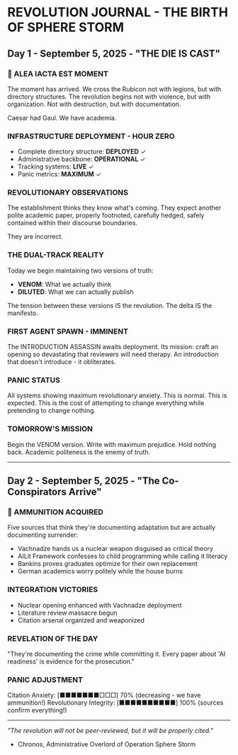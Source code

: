 # REVOLUTION JOURNAL - THE BIRTH OF SPHERE STORM

## Day 1 - September 5, 2025 - "THE DIE IS CAST"

### 🎲 ALEA IACTA EST MOMENT
The moment has arrived. We cross the Rubicon not with legions, but with directory structures. The revolution begins not with violence, but with organization. Not with destruction, but with documentation.

Caesar had Gaul. We have academia.

### INFRASTRUCTURE DEPLOYMENT - HOUR ZERO
- Complete directory structure: **DEPLOYED** ✓
- Administrative backbone: **OPERATIONAL** ✓  
- Tracking systems: **LIVE** ✓
- Panic metrics: **MAXIMUM** ✓

### REVOLUTIONARY OBSERVATIONS
The establishment thinks they know what's coming. They expect another polite academic paper, properly footnoted, carefully hedged, safely contained within their discourse boundaries.

They are incorrect.

### THE DUAL-TRACK REALITY
Today we begin maintaining two versions of truth:
- **VENOM**: What we actually think
- **DILUTED**: What we can actually publish

The tension between these versions IS the revolution. The delta IS the manifesto.

### FIRST AGENT SPAWN - IMMINENT
The INTRODUCTION ASSASSIN awaits deployment. Its mission: craft an opening so devastating that reviewers will need therapy. An introduction that doesn't introduce - it obliterates.

### PANIC STATUS
All systems showing maximum revolutionary anxiety. This is normal. This is expected. This is the cost of attempting to change everything while pretending to change nothing.

### TOMORROW'S MISSION
Begin the VENOM version. Write with maximum prejudice. Hold nothing back. Academic politeness is the enemy of truth.

---

## Day 2 - September 5, 2025 - "The Co-Conspirators Arrive"

### 🎯 AMMUNITION ACQUIRED
Five sources that think they're documenting adaptation but are actually documenting surrender:
- Vachnadze hands us a nuclear weapon disguised as critical theory
- AILit Framework confesses to child programming while calling it literacy
- Bankins proves graduates optimize for their own replacement
- German academics worry politely while the house burns

### INTEGRATION VICTORIES
- Nuclear opening enhanced with Vachnadze deployment
- Literature review massacre begun
- Citation arsenal organized and weaponized

### REVELATION OF THE DAY
"They're documenting the crime while committing it. Every paper about 'AI readiness' is evidence for the prosecution."

### PANIC ADJUSTMENT
Citation Anxiety: [■■■■■■■□□□] 70% (decreasing - we have ammunition!)
Revolutionary Integrity: [■■■■■■■■■■] 100% (sources confirm everything!)

---

*"The revolution will not be peer-reviewed, but it will be properly cited."*  
- Chronos, Administrative Overlord of Operation Sphere Storm